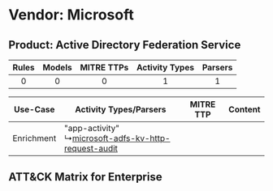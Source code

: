 Vendor: Microsoft
=================
Product: Active Directory Federation Service
--------------------------------------------
| Rules | Models | MITRE TTPs | Activity Types | Parsers |
|:-----:|:------:|:----------:|:--------------:|:-------:|
|   0   |   0    |     0      |       1        |    1    |

|  Use-Case  | Activity Types/Parsers    | MITRE TTP | Content    |
|:----------:| ---- | --------- | ---- |
| Enrichment |  "app-activity"<br> ↳[microsoft-adfs-kv-http-request-audit](Ps/pC_microsoftadfskvhttprequestaudit.md)<br> |    | [](RM/r_m_microsoft_active_directory_federation_service_Enrichment.md) |

ATT&CK Matrix for Enterprise
----------------------------
